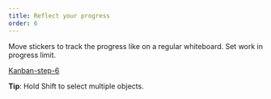 ```yaml
---
title: Reflect your progress
order: 6
---
```


Move stickers to track the progress like on a regular whiteboard. Set work in progress limit.

[Kanban-step-6](howTo:Kanban-step-6)

**Tip**: Hold Shift to select multiple objects.
